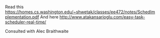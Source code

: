 Read this https://homes.cs.washington.edu/~shwetak/classes/ee472/notes/SchedImplementation.pdf
And here http://www.atakansarioglu.com/easy-task-scheduler-real-time/

Consulted with Alec Braithwaite